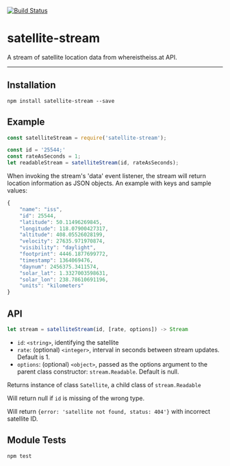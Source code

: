 [![Build Status](https://travis-ci.org/billyham/satellite-stream.svg?branch=master)](https://travis-ci.org/billyham/satellite-stream)

# satellite-stream

A stream of satellite location data from whereistheiss.at API.

***

## Installation
`npm install satellite-stream --save`

## Example
```javascript
const satelliteStream = require('satellite-stream');

const id = '25544;'
const rateAsSeconds = 1;
let readableStream = satelliteStream(id, rateAsSeconds);
```

When invoking the stream's 'data' event listener, the stream will return location information as JSON objects. An example with keys and sample values:
```javascript
{
    "name": "iss",
    "id": 25544,
    "latitude": 50.11496269845,
    "longitude": 118.07900427317,
    "altitude": 408.05526028199,
    "velocity": 27635.971970874,
    "visibility": "daylight",
    "footprint": 4446.1877699772,
    "timestamp": 1364069476,
    "daynum": 2456375.3411574,
    "solar_lat": 1.3327003598631,
    "solar_lon": 238.78610691196,
    "units": "kilometers"
}
```


## API  

```javascript
let stream = satelliteStream(id, [rate, options]) -> Stream
```

 - `id`: `<string>`, identifying the satellite
 - `rate`: (optional) `<integer>`, interval in seconds between stream updates. Default is 1.
 - `options`: (optional) `<object>`, passed as the options argument to the parent class constructor: `stream.Readable`. Default is null.

Returns instance of class `Satellite`, a child class of `stream.Readable`

Will return null if `id` is missing of the wrong type.

Will return `{error: 'satellite not found, status: 404'}` with incorrect satellite ID.


## Module Tests
`npm test`
